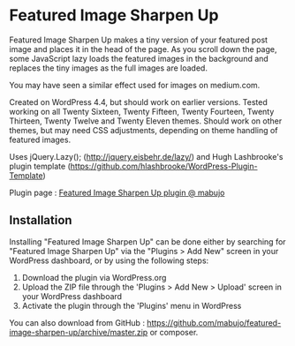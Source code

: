 # Featured Image Sharpen Up

Featured Image Sharpen Up makes a tiny version of your featured post image and places it in the head of the page.
As you scroll down the page, some JavaScript lazy loads the featured images in the background and replaces the tiny images as the full images are loaded.

You may have seen a similar effect used for images on medium.com.

Created on WordPress 4.4, but should work on earlier versions.
Tested working on all Twenty Sixteen, Twenty Fifteen, Twenty Fourteen, Twenty Thirteen, Twenty Twelve and Twenty Eleven themes. Should work on other themes, but may need CSS adjustments, depending on theme handling of featured images.

Uses jQuery.Lazy(); (http://jquery.eisbehr.de/lazy/) and Hugh Lashbrooke's plugin template (https://github.com/hlashbrooke/WordPress-Plugin-Template)

Plugin page : [Featured Image Sharpen Up plugin @ mabujo](https://mabujo.com/blog/featured-image-sharpen-up-wordpress-plugin/)

## Installation

Installing "Featured Image Sharpen Up" can be done either by searching for "Featured Image Sharpen Up" via the "Plugins > Add New" screen in your WordPress dashboard, or by using the following steps:

1. Download the plugin via WordPress.org
2. Upload the ZIP file through the 'Plugins > Add New > Upload' screen in your WordPress dashboard
3. Activate the plugin through the 'Plugins' menu in WordPress

You can also download from GitHub : https://github.com/mabujo/featured-image-sharpen-up/archive/master.zip or composer.